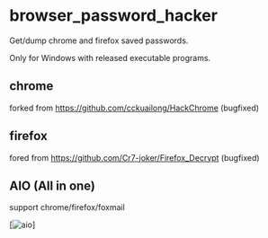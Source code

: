 # browser_password_hacker
Get/dump chrome and firefox saved passwords.

Only for Windows with released executable programs.

## chrome

forked from https://github.com/cckuailong/HackChrome
(bugfixed)

## firefox

fored from https://github.com/Cr7-joker/Firefox_Decrypt
(bugfixed)

## AIO (All in one)
support chrome/firefox/foxmail

[![aio](http://github.com/jlvsjp/browser_password_hacker/raw/master/aio.jpg)]
